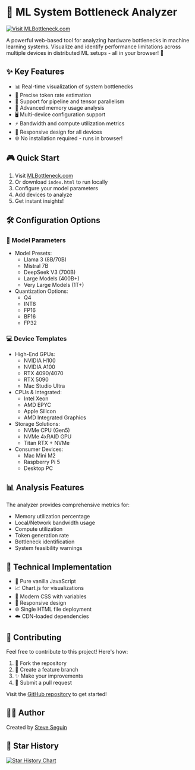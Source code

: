 # 🔬 ML System Bottleneck Analyzer

[![Visit MLBottleneck.com](https://img.shields.io/badge/Visit-MLBottleneck.com-blue)](https://mlbottleneck.com)

A powerful web-based tool for analyzing hardware bottlenecks in machine learning systems. Visualize and identify performance limitations across multiple devices in distributed ML setups - all in your browser! 🚀

## ✨ Key Features

- 📊 Real-time visualization of system bottlenecks
- 🎯 Precise token rate estimation
- 🔄 Support for pipeline and tensor parallelism
- 💾 Advanced memory usage analysis
- 🖥️ Multi-device configuration support
- ⚡ Bandwidth and compute utilization metrics
- 📱 Responsive design for all devices
- 🌐 No installation required - runs in browser!

## 🎮 Quick Start

1. Visit [MLBottleneck.com](https://mlbottleneck.com)
2. Or download `index.html` to run locally
3. Configure your model parameters
4. Add devices to analyze
5. Get instant insights! 

## 🛠️ Configuration Options

### 📐 Model Parameters
- Model Presets:
  - Llama 3 (8B/70B)
  - Mistral 7B
  - DeepSeek V3 (700B)
  - Large Models (400B+)
  - Very Large Models (1T+)
- Quantization Options:
  - Q4
  - INT8
  - FP16
  - BF16
  - FP32

### 💻 Device Templates
- High-End GPUs:
  - NVIDIA H100
  - NVIDIA A100
  - RTX 4090/4070
  - RTX 5090
  - Mac Studio Ultra
- CPUs & Integrated:
  - Intel Xeon
  - AMD EPYC
  - Apple Silicon
  - AMD Integrated Graphics
- Storage Solutions:
  - NVMe CPU (Gen5)
  - NVMe 4xRAID GPU
  - Titan RTX + NVMe
- Consumer Devices:
  - Mac Mini M2
  - Raspberry Pi 5
  - Desktop PC

## 📊 Analysis Features

The analyzer provides comprehensive metrics for:
- Memory utilization percentage
- Local/Network bandwidth usage
- Compute utilization
- Token generation rate
- Bottleneck identification
- System feasibility warnings

## 🔧 Technical Implementation

- 💯 Pure vanilla JavaScript
- 📈 Chart.js for visualizations
- 🎨 Modern CSS with variables
- 📱 Responsive design
- 🌐 Single HTML file deployment
- ☁️ CDN-loaded dependencies

## 🤝 Contributing

Feel free to contribute to this project! Here's how:

1. 🍴 Fork the repository
2. 🔧 Create a feature branch
3. ✨ Make your improvements
4. 📝 Submit a pull request

Visit the [GitHub repository](https://github.com/steveseguin/ml-bottleneck) to get started!

## 👨‍💻 Author

Created by [Steve Seguin](https://github.com/steveseguin)

## 🌟 Star History

[![Star History Chart](https://api.star-history.com/svg?repos=steveseguin/ml-bottleneck&type=Date)](https://star-history.com/#steveseguin/ml-bottleneck&Date)
